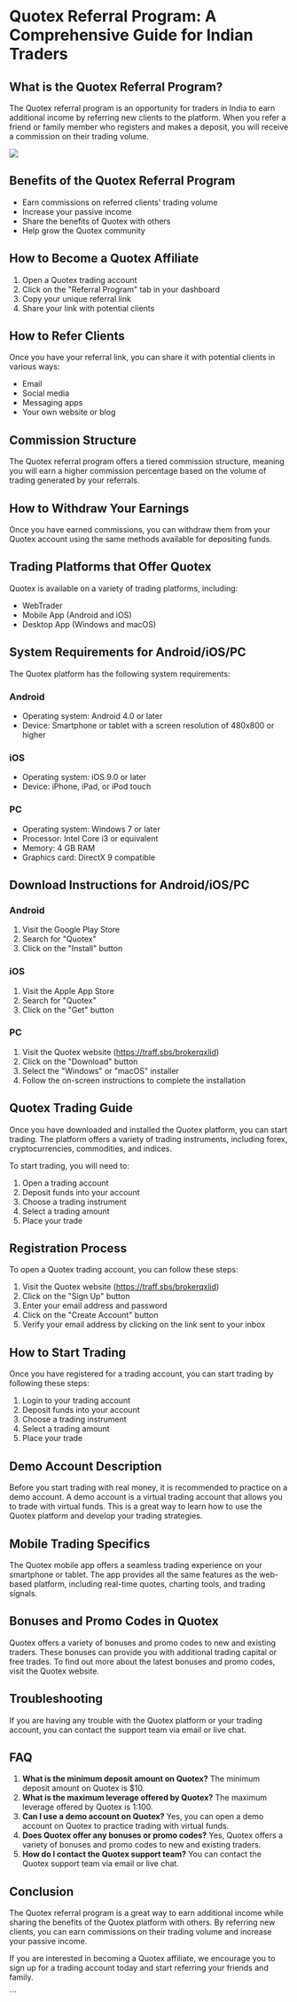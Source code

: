 # Quotex Referral Program: A Comprehensive Guide for Indian Traders

## What is the Quotex Referral Program?

The Quotex referral program is an opportunity for traders in India to
earn additional income by referring new clients to the platform. When
you refer a friend or family member who registers and makes a deposit,
you will receive a commission on their trading volume.

[![](https://static.quotex.io/files/4_en/300_250.jpg)](https://traff.sbs/brokerqxlid)

## Benefits of the Quotex Referral Program

-   Earn commissions on referred clients\' trading volume
-   Increase your passive income
-   Share the benefits of Quotex with others
-   Help grow the Quotex community

## How to Become a Quotex Affiliate

1.  Open a Quotex trading account
2.  Click on the "Referral Program" tab in your dashboard
3.  Copy your unique referral link
4.  Share your link with potential clients

## How to Refer Clients

Once you have your referral link, you can share it with potential
clients in various ways:

-   Email
-   Social media
-   Messaging apps
-   Your own website or blog

## Commission Structure

The Quotex referral program offers a tiered commission structure,
meaning you will earn a higher commission percentage based on the volume
of trading generated by your referrals.

## How to Withdraw Your Earnings

Once you have earned commissions, you can withdraw them from your Quotex
account using the same methods available for depositing funds.

## Trading Platforms that Offer Quotex

Quotex is available on a variety of trading platforms, including:

-   WebTrader
-   Mobile App (Android and iOS)
-   Desktop App (Windows and macOS)

## System Requirements for Android/iOS/PC

The Quotex platform has the following system requirements:

### Android

-   Operating system: Android 4.0 or later
-   Device: Smartphone or tablet with a screen resolution of 480x800 or
    higher

### iOS

-   Operating system: iOS 9.0 or later
-   Device: iPhone, iPad, or iPod touch

### PC

-   Operating system: Windows 7 or later
-   Processor: Intel Core i3 or equivalent
-   Memory: 4 GB RAM
-   Graphics card: DirectX 9 compatible

## Download Instructions for Android/iOS/PC

### Android

1.  Visit the Google Play Store
2.  Search for "Quotex"
3.  Click on the "Install" button

### iOS

1.  Visit the Apple App Store
2.  Search for "Quotex"
3.  Click on the "Get" button

### PC

1.  Visit the Quotex website (https://traff.sbs/brokerqxlid)
2.  Click on the "Download" button
3.  Select the "Windows" or "macOS" installer
4.  Follow the on-screen instructions to complete the installation

## Quotex Trading Guide

Once you have downloaded and installed the Quotex platform, you can
start trading. The platform offers a variety of trading instruments,
including forex, cryptocurrencies, commodities, and indices.

To start trading, you will need to:

1.  Open a trading account
2.  Deposit funds into your account
3.  Choose a trading instrument
4.  Select a trading amount
5.  Place your trade

## Registration Process

To open a Quotex trading account, you can follow these steps:

1.  Visit the Quotex website (https://traff.sbs/brokerqxlid)
2.  Click on the "Sign Up" button
3.  Enter your email address and password
4.  Click on the "Create Account" button
5.  Verify your email address by clicking on the link sent to your inbox

## How to Start Trading

Once you have registered for a trading account, you can start trading by
following these steps:

1.  Login to your trading account
2.  Deposit funds into your account
3.  Choose a trading instrument
4.  Select a trading amount
5.  Place your trade

## Demo Account Description

Before you start trading with real money, it is recommended to practice
on a demo account. A demo account is a virtual trading account that
allows you to trade with virtual funds. This is a great way to learn how
to use the Quotex platform and develop your trading strategies.

## Mobile Trading Specifics

The Quotex mobile app offers a seamless trading experience on your
smartphone or tablet. The app provides all the same features as the
web-based platform, including real-time quotes, charting tools, and
trading signals.

## Bonuses and Promo Codes in Quotex

Quotex offers a variety of bonuses and promo codes to new and existing
traders. These bonuses can provide you with additional trading capital
or free trades. To find out more about the latest bonuses and promo
codes, visit the Quotex website.

## Troubleshooting

If you are having any trouble with the Quotex platform or your trading
account, you can contact the support team via email or live chat.

## FAQ

1.  **What is the minimum deposit amount on Quotex?** The minimum
    deposit amount on Quotex is \$10.
2.  **What is the maximum leverage offered by Quotex?** The maximum
    leverage offered by Quotex is 1:100.
3.  **Can I use a demo account on Quotex?** Yes, you can open a demo
    account on Quotex to practice trading with virtual funds.
4.  **Does Quotex offer any bonuses or promo codes?** Yes, Quotex offers
    a variety of bonuses and promo codes to new and existing traders.
5.  **How do I contact the Quotex support team?** You can contact the
    Quotex support team via email or live chat.

## Conclusion

The Quotex referral program is a great way to earn additional income
while sharing the benefits of the Quotex platform with others. By
referring new clients, you can earn commissions on their trading volume
and increase your passive income.

If you are interested in becoming a Quotex affiliate, we encourage you
to sign up for a trading account today and start referring your friends
and family.

\`\`\`

